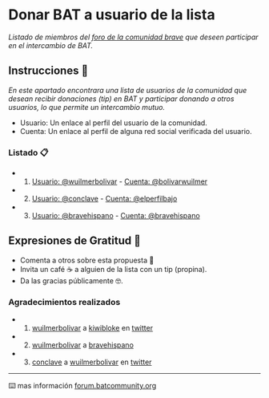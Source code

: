 # Donar BAT a usuario de la lista
_Listado de miembros del [foro de la comunidad brave](https://forum.batcommunity.org/c/international/es/25) que deseen participar en el intercambio de BAT._

## Instrucciones 🚀

_En este apartado encontrara una lista de usuarios de la comunidad que desean recibir donaciones (tip) en BAT y participar donando a otros usuarios, lo que permite un intercambio mutuo._

* Usuario: Un enlace al perfil del usuario de la comunidad.
* Cuenta: Un enlace al perfil de alguna red social verificada del usuario.

### Listado 📋

* 1. [Usuario: @wuilmerbolivar](https://forum.batcommunity.org/u/wuilmerbolivar) - [Cuenta: @bolivarwuilmer](https://twitter.com/BolivarWuilmer)
* 2. [Usuario: @conclave](https://forum.batcommunity.org/u/conclave) - [Cuenta: @elperfilbajo](https://www.twitter.com/elperfilbajo)
* 3. [Usuario: @bravehispano](https://forum.batcommunity.org/u/bravehispano) - [Cuenta: @bravehispano](https://twitter.com/BraveHispano)

## Expresiones de Gratitud 🎁

* Comenta a otros sobre esta propuesta 📢
* Invita un café ☕ a alguien de la lista con un tip (propina). 
* Da las gracias públicamente 🤓.

### Agradecimientos realizados

* 1. [wuilmerbolivar](https://forum.batcommunity.org/u/wuilmerbolivar) a [kiwibloke](https://forum.batcommunity.org/u/kiwibloke) en [twitter](https://twitter.com/BolivarWuilmer/status/1269560850278481921)
* 2. [wuilmerbolivar](https://forum.batcommunity.org/u/wuilmerbolivar) a [bravehispano](https://forum.batcommunity.org/u/bravehispano)
* 3. [conclave](https://forum.batcommunity.org/u/conclave) a [wuilmerbolivar](https://forum.batcommunity.org/u/wuilmerbolivar) en [twitter](https://twitter.com/BolivarWuilmer/status/1271111980624027650)

---
⌨️ mas información [forum.batcommunity.org](https://forum.batcommunity.org/t/dona-bat-a-un-usuario-de-la-lista/)
